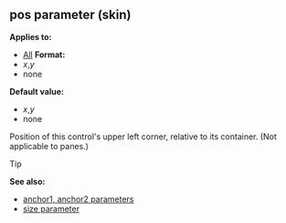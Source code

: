 ## pos parameter (skin)

<!-- -->
**Applies to:**
+   [All](/ref/%7Bskin%7D/control.md) <!-- -->
**Format:**
+   *x*,*y*
+   none
<!-- -->
**Default value:**
+   *x*,*y*
+   none


Position of this control\'s upper left corner, relative to its
container. (Not applicable to panes.)

> [!TIP] 
> **See also:**
> +   [anchor1, anchor2 parameters](/ref/%7Bskin%7D/param/anchor.md) 
> +   [size parameter](/ref/%7Bskin%7D/param/size.md) 